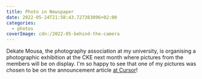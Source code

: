 ```yaml
---
title: Photo in Newspaper
date: 2022-05-24T21:58:43.727383096+02:00
categories:
  - photos
coverImage: cdn:/2022-05-behind-the-camera
---
```


Dekate Mousa, the photography association at my university, is organising a photographic exhibition at the CKE next month where pictures from the members will be on display. I'm so happy to see that one of my pictures was chosen to be on the announcement article [at Cursor](https://www.cursor.tue.nl/en/news/2022/mei/week-4/dekate-mousa-organizes-exhibition-at-cke/)!
